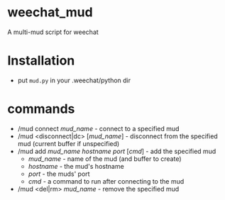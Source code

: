# weechat_mud
A multi-mud script for weechat

#  Installation

  * put `mud.py` in your .weechat/python dir

# commands

  * /mud connect _mud_name_ - connect to a specified mud
  * /mud <disconnect|dc> [_mud_name_] - disconnect from the specified mud (current buffer if unspecified)
  * /mud add _mud_name_ _hostname_ _port_ [_cmd_] - add the specified mud
    * _mud_name_ - name of the mud (and buffer to create)
    * _hostname_ - the mud's hostname
    * _port_ - the muds' port
    * _cmd_ - a command to run after connecting to the mud
  * /mud <del|rm> _mud_name_ - remove the specified mud


